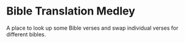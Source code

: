 # Bible Translation Medley
A place to look up some Bible verses and swap individual verses for different bibles.